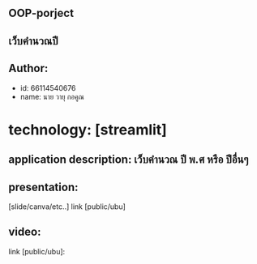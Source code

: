 ## OOP-porject

## เว็บคำนวณปี

## Author:

-   id: 66114540676
-   name: นาย วายุ กอคูณ

# technology: [streamlit]

## application description: เว็บคำนวณ ปี พ.ศ หรือ ปีอื่นๆ

##  presentation:

 [slide/canva/etc..] link [public/ubu]

##  video:

 link [public/ubu]:
